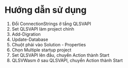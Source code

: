 # Hướng dẫn sử dụng

1. Đổi ConnectionStrings ở tầng QLSVAPI
2. Set QLSVAPI làm project chính
3. Add-Digration
4. Update-Database
5. Chuột phải vào Solution - Properties
6. Chọn Multiple startup project
7. Set QLSVAPI lên đầu, chuyển Action thành Start
8. QLSVWasm ở sau QLSVAPI, chuyển Action thành Start
